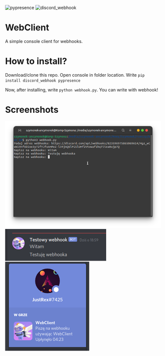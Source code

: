 ![pypresence](https://img.shields.io/badge/using-pypresence-00bb88.svg?style=for-the-badge&logo=discord&logoWidth=20) ![discord_webhook](https://img.shields.io/badge/using-discord_webhook-0adeff.svg?style=for-the-badge&logo=discord&logoWidth=20)
# WebClient
A simple console client for webhooks.
# How to install?
Download/clone this repo. Open console in folder location. Write `pip install discord_webhook pypresence`

Now, after installing, write `python webhook.py`. You can write with webhook!

# Screenshots
![xd](xd.png?raw=true)
![nom](nom.png?raw=true)
![screenshot](test.png?raw=true)
